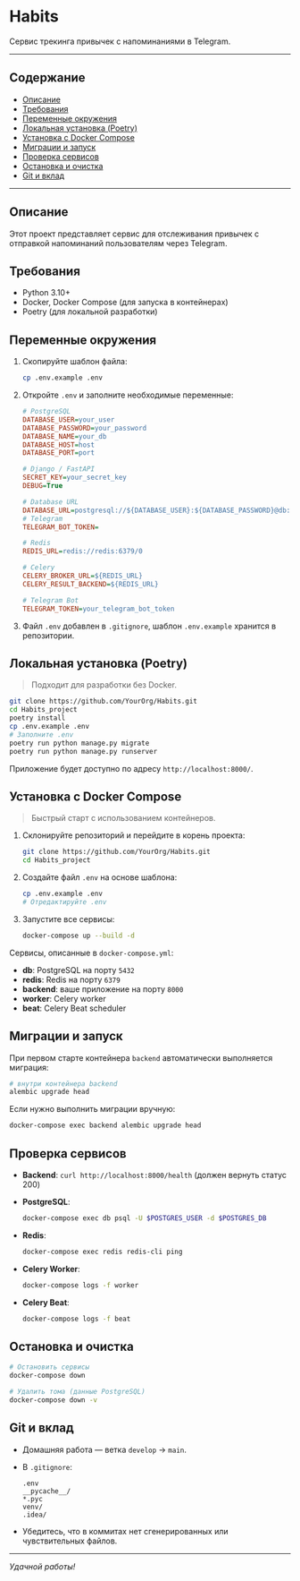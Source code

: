 # Habits

Сервис трекинга привычек с напоминаниями в Telegram.

---

## Содержание

* [Описание](#описание)
* [Требования](#требования)
* [Переменные окружения](#переменные-окружения)
* [Локальная установка (Poetry)](#локальная-установка-poetry)
* [Установка с Docker Compose](#установка-с-docker-compose)
* [Миграции и запуск](#миграции-и-запуск)
* [Проверка сервисов](#проверка-сервисов)
* [Остановка и очистка](#остановка-и-очистка)
* [Git и вклад](#git-и-вклад)

---

## Описание

Этот проект представляет сервис для отслеживания привычек с отправкой напоминаний пользователям через Telegram.

## Требования

* Python 3.10+
* Docker, Docker Compose (для запуска в контейнерах)
* Poetry (для локальной разработки)

## Переменные окружения

1. Скопируйте шаблон файла:

   ```bash
   cp .env.example .env
   ```
2. Откройте `.env` и заполните необходимые переменные:

   ```ini
   # PostgreSQL
   DATABASE_USER=your_user
   DATABASE_PASSWORD=your_password
   DATABASE_NAME=your_db
   DATABASE_HOST=host
   DATABASE_PORT=port

   # Django / FastAPI
   SECRET_KEY=your_secret_key
   DEBUG=True

   # Database URL
   DATABASE_URL=postgresql://${DATABASE_USER}:${DATABASE_PASSWORD}@db:5432/${DATABASE_NAME}
   # Telegram
   TELEGRAM_BOT_TOKEN=
   
   # Redis
   REDIS_URL=redis://redis:6379/0

   # Celery
   CELERY_BROKER_URL=${REDIS_URL}
   CELERY_RESULT_BACKEND=${REDIS_URL}

   # Telegram Bot
   TELEGRAM_TOKEN=your_telegram_bot_token
   ```
3. Файл `.env` добавлен в `.gitignore`, шаблон `.env.example` хранится в репозитории.

## Локальная установка (Poetry)

> Подходит для разработки без Docker.

```bash
git clone https://github.com/YourOrg/Habits.git
cd Habits_project
poetry install
cp .env.example .env
# Заполните .env
poetry run python manage.py migrate
poetry run python manage.py runserver
```

Приложение будет доступно по адресу `http://localhost:8000/`.

## Установка с Docker Compose

> Быстрый старт с использованием контейнеров.

1. Склонируйте репозиторий и перейдите в корень проекта:

   ```bash
   git clone https://github.com/YourOrg/Habits.git
   cd Habits_project
   ```
2. Создайте файл `.env` на основе шаблона:

   ```bash
   cp .env.example .env
   # Отредактируйте .env
   ```
3. Запустите все сервисы:

   ```bash
   docker-compose up --build -d
   ```

Сервисы, описанные в `docker-compose.yml`:

* **db**: PostgreSQL на порту `5432`
* **redis**: Redis на порту `6379`
* **backend**: ваше приложение на порту `8000`
* **worker**: Celery worker
* **beat**: Celery Beat scheduler

## Миграции и запуск

При первом старте контейнера `backend` автоматически выполняется миграция:

```bash
# внутри контейнера backend
alembic upgrade head
```

Если нужно выполнить миграции вручную:

```bash
docker-compose exec backend alembic upgrade head
```

## Проверка сервисов

* **Backend**: `curl http://localhost:8000/health` (должен вернуть статус 200)
* **PostgreSQL**:

  ```bash
  docker-compose exec db psql -U $POSTGRES_USER -d $POSTGRES_DB
  ```
* **Redis**:

  ```bash
  docker-compose exec redis redis-cli ping
  ```
* **Celery Worker**:

  ```bash
  docker-compose logs -f worker
  ```
* **Celery Beat**:

  ```bash
  docker-compose logs -f beat
  ```

## Остановка и очистка

```bash
# Остановить сервисы
docker-compose down

# Удалить тома (данные PostgreSQL)
docker-compose down -v
```

## Git и вклад

* Домашняя работа — ветка `develop` → `main`.
* В `.gitignore`:

  ```gitignore
  .env
  __pycache__/
  *.pyc
  venv/
  .idea/
  ```
* Убедитесь, что в коммитах нет сгенерированных или чувствительных файлов.

---

*Удачной работы!*
